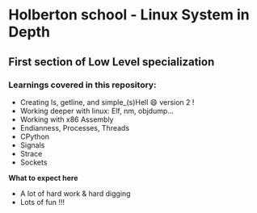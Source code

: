 # **Holberton school - Linux System in Depth**

## **First section of Low Level specialization**

### **Learnings covered in this repository:**

- Creating ls, getline, and simple_(s)Hell :smile: version 2 !
- Working deeper with linux:
	Elf, nm, objdump...
- Working with x86 Assembly
- Endianness, Processes, Threads
- CPython
- Signals
- Strace
- Sockets

**What to expect here**

- A lot of hard work & hard digging 
- Lots of fun !!!
